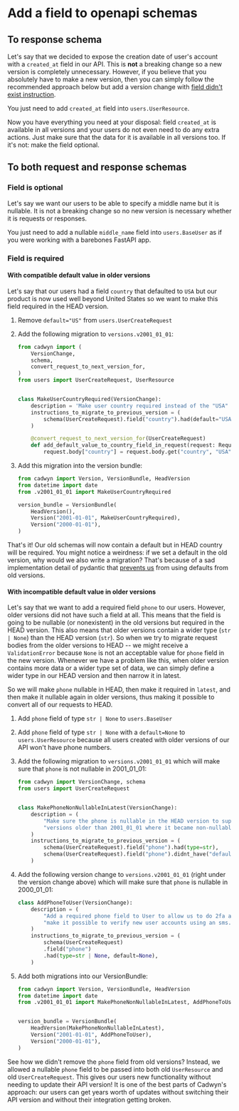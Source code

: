 # Add a field to openapi schemas

## To response schema

Let's say that we decided to expose the creation date of user's account with a `created_at` field in our API. This is **not** a breaking change so a new version is completely unnecessary. However, if you believe that you absolutely have to make a new version, then you can simply follow the recommended approach below but add a version change with [field didn't exist instruction](../../concepts/schema_migrations.md#remove-a-field-from-the-older-version).

You just need to add `created_at` field into `users.UserResource`.

Now you have everything you need at your disposal: field `created_at` is available in all versions and your users do not even need to do any extra actions. Just make sure that the data for it is available in all versions too. If it's not: make the field optional.

## To both request and response schemas

### Field is optional

Let's say we want our users to be able to specify a middle name but it is nullable. It is not a breaking change so no new version is necessary whether it is requests or responses.

You just need to add a nullable `middle_name` field into `users.BaseUser` as if you were working with a barebones FastAPI app.

### Field is required

#### With compatible default value in older versions

Let's say that our users had a field `country` that defaulted to `USA` but our product is now used well beyond United States so we want to make this field required in the HEAD version.

1. Remove `default="US"` from `users.UserCreateRequest`
2. Add the following migration to `versions.v2001_01_01`:

    ```python
    from cadwyn import (
        VersionChange,
        schema,
        convert_request_to_next_version_for,
    )
    from users import UserCreateRequest, UserResource


    class MakeUserCountryRequired(VersionChange):
        description = 'Make user country required instead of the "USA" default'
        instructions_to_migrate_to_previous_version = (
            schema(UserCreateRequest).field("country").had(default="USA"),
        )

        @convert_request_to_next_version_for(UserCreateRequest)
        def add_default_value_to_country_field_in_request(request: RequestInfo):
            request.body["country"] = request.body.get("country", "USA")
    ```

3. Add this migration into the version bundle:

    ```python
    from cadwyn import Version, VersionBundle, HeadVersion
    from datetime import date
    from .v2001_01_01 import MakeUserCountryRequired

    version_bundle = VersionBundle(
        HeadVersion(),
        Version("2001-01-01", MakeUserCountryRequired),
        Version("2000-01-01"),
    )
    ```

That's it! Our old schemas will now contain a default but in HEAD country will be required. You might notice a weirdness: if we set a default in the old version, why would we also write a migration? That's because of a sad implementation detail of pydantic that [prevents us](../../concepts/schema_migrations.md#change-a-field-in-the-older-version) from using defaults from old versions.

#### With incompatible default value in older versions

Let's say that we want to add a required field `phone` to our users. However, older versions did not have such a field at all. This means that the field is going to be nullable (or nonexistent) in the old versions but required in the HEAD version. This also means that older versions contain a wider type (`str | None`) than the HEAD version (`str`). So when we try to migrate request bodies from the older versions to HEAD -- we might receive a `ValidationError` because `None` is not an acceptable value for `phone` field in the new version. Whenever we have a problem like this, when older version contains more data or a wider type set of data,  we can simply define a wider type in our HEAD version and then narrow it in latest.

So we will make `phone` nullable in HEAD, then make it required in `latest`, and then make it nullable again in older versions, thus making it possible to convert all of our requests to HEAD.

1. Add `phone` field of type `str | None` to `users.BaseUser`
2. Add `phone` field of type `str | None` with a `default=None` to `users.UserResource` because all users created with older versions of our API won't have phone numbers.
3. Add the following migration to `versions.v2001_01_01` which will make sure that `phone` is not nullable in 2001_01_01:

    ```python
    from cadwyn import VersionChange, schema
    from users import UserCreateRequest


    class MakePhoneNonNullableInLatest(VersionChange):
        description = (
            "Make sure the phone is nullable in the HEAD version to support "
            "versions older than 2001_01_01 where it became non-nullable"
        )
        instructions_to_migrate_to_previous_version = (
            schema(UserCreateRequest).field("phone").had(type=str),
            schema(UserCreateRequest).field("phone").didnt_have("default"),
        )
    ```

4. Add the following version change to `versions.v2001_01_01` (right under the version change above) which will make sure that `phone` is nullable in 2000_01_01:

    ```python
    class AddPhoneToUser(VersionChange):
        description = (
            "Add a required phone field to User to allow us to do 2fa and to "
            "make it possible to verify new user accounts using an sms."
        )
        instructions_to_migrate_to_previous_version = (
            schema(UserCreateRequest)
            .field("phone")
            .had(type=str | None, default=None),
        )
    ```

5. Add both migrations into our VersionBundle:

    ```python
    from cadwyn import Version, VersionBundle, HeadVersion
    from datetime import date
    from .v2001_01_01 import MakePhoneNonNullableInLatest, AddPhoneToUser


    version_bundle = VersionBundle(
        HeadVersion(MakePhoneNonNullableInLatest),
        Version("2001-01-01", AddPhoneToUser),
        Version("2000-01-01"),
    )
    ```

See how we didn't remove the `phone` field from old versions? Instead, we allowed a nullable `phone` field to be passed into both old `UserResource` and old `UserCreateRequest`. This gives our users new functionality without needing to update their API version! It is one of the best parts of Cadwyn's approach: our users can get years worth of updates without switching their API version and without their integration getting broken.
